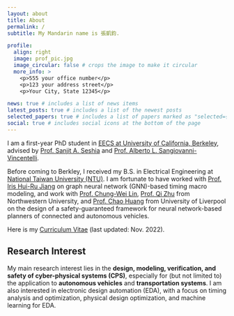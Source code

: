 ```yaml
---
layout: about
title: About
permalink: /
subtitle: My Mandarin name is 張凱鈞.

profile:
  align: right
  image: prof_pic.jpg
  image_circular: false # crops the image to make it circular
  more_info: >
    <p>555 your office number</p>
    <p>123 your address street</p>
    <p>Your City, State 12345</p>

news: true # includes a list of news items
latest_posts: true # includes a list of the newest posts
selected_papers: true # includes a list of papers marked as "selected={true}"
social: true # includes social icons at the bottom of the page
---
```


I am a first-year PhD student in [EECS at University of California, Berkeley](https://eecs.berkeley.edu/), advised by [Prof. Sanjit A. Seshia](https://people.eecs.berkeley.edu/~sseshia/) and [Prof. Alberto L. Sangiovanni-Vincentelli](https://www2.eecs.berkeley.edu/Faculty/Homepages/sangiovanni-vicentelli.html). 

Before coming to Berkley, I received my B.S. in Electrical Engineering at [National Taiwan University (NTU)](https://www.ntu.edu.tw/english/index.html). I am fortunate to have worked with [Prof. Iris Hui-Ru Jiang](https://www.ee.ntu.edu.tw/profile1.php?teacher_id=24040) on graph neural network (GNN)-based timing macro modeling, and work with [Prof. Chung-Wei Lin](https://www.csie.ntu.edu.tw/~cwlin/), [Prof. Qi Zhu](https://www.mccormick.northwestern.edu/research-faculty/directory/profiles/zhu-qi.html) from Northwestern University, and [Prof. Chao Huang](https://chaohuang2018.github.io/main/) from University of Liverpool on the design of a safety-guaranteed framework for neural network-based planners of connected and autonomous vehicles.

Here is my [Curriculum Vitae](https://kevinchang73.github.io/assets/pdf/Chang_Kai-Chun_CV_2022_11.pdf) (last updated: Nov. 2022).


## Research Interest
My main research interest lies in the **design, modeling, verification, and safety of cyber-physical systems (CPS)**, especially for (but not limited to) the application to **autonomous vehicles** and **transportation systems**. I am also interested in electronic design automation (EDA), with a focus on timing analysis and optimization, physical design optimization, and machine learning for EDA.
